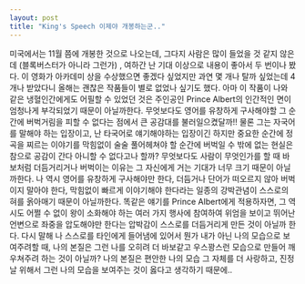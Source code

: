 ```yaml
---
layout: post
title: "King's Speech 이제야 개봉하는군.."
---
```



미국에서는 11월 쯤에 개봉한 것으로 나오는데, 그다지 사람은 많이 들었을 것 같지 않은데 (블록버스터가 아니라 그런가) , 여하간 난 기대 이상으로 내용이 좋아서 두 번이나 봤다. 이 영화가 아카데미 상을 수상했으면 좋겠다 싶었지만 과연 몇 개나 탈까 싶었는데 4개나 받았다니 올해는 괜찮은 작품들이 별로 없었나 싶기도 했다.
아마 이 작품이 나와 같은 냉혈인간에게도 어필할 수 있었던 것은 주인공인 Prince Albert의 인간적인 면이 엄청나게 부각되었기 때문이 아닐까한다. 무엇보다도 영어를 유창하게 구사해야할 그 순간에 버벅거림을 피할 수 없다는 점에서 큰 공감대를 불러일으켰달까!! 물론 그는 자국어를 말해야 하는 입장이고, 난 타국어로 얘기해야하는 입장이긴 하지만 중요한 순간에 정곡을 찌르는 이야기를 막힘없이 술술 풀어헤쳐야 할 순간에 버벅일 수 밖에 없는 현실은 참으로 공감이 간다 아니할 수 없다고나 할까?
무엇보다도 사람이 무엇인가를 할 때 바보처럼 더듬거리거나 버벅이는 이유는 그 자신에게 거는 기대가 너무 크기 때문이 아닐까한다. 나 역시 영어를 유창하게 구사해야만 한다, 더듬거나 단어가 떠오르지 않아 버벅이지 말아야 한다, 막힘없이 빠르게 이야기해야 한다라는 일종의 강박관념이 스스로의 혀를 옭아매기 때문이 아닐까한다. 똑같은 얘기를 Prince Albert에게 적용하자면, 그 역시도 어쩔 수 없이 왕이 소화해야 하는 여러 가지 행사에 참여하여 위엄을 보이고 뛰어난 언변으로 좌중을 압도해야만 한다는 압박감이 스스로를 더듬거리게 만든 것이 아닐까 한다. 
다시 말해 나 스스로를 타인에게 들어냄에 있어서 뭔가 내가 아닌 나의 모습으로 보여주려할 때, 나의 본질은 그런 나를 오히려 더 바보같고 우스꽝스런 모습으로 만들어 깨우쳐주려 하는 것이 아닐까? 나의 본질은 편안한 나의 모습 그 자체를 더 사랑하고, 진정 날 위해서 그런 나의 모습을 보여주는 것이 옳다고 생각하기 때문에..

